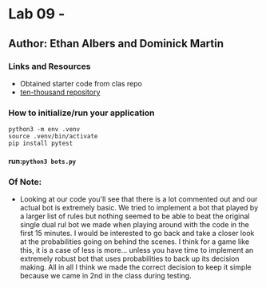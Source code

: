 # Lab 09 - 
## Author: Ethan Albers and Dominick Martin

### Links and Resources
- Obtained starter code from clas repo
- [ten-thousand repository](https://github.com/ekalbers/ten-thousand.git)

### How to initialize/run your application
~~~
python3 -m env .venv
source .venv/bin/activate
pip install pytest
~~~
#### run:`python3 bots.py`

### Of Note:
- Looking at our code you'll see that there is a lot commented out and our actual bot is extremely basic. We tried to implement a bot that played by a larger list of rules but nothing seemed to be able to beat the original single dual rul bot we made when playing around with the code in the first 15 minutes. I would be interested to go back and take a closer look at the probabilities going on behind the scenes. I think for a game like this, it is a case of less is more... unless you have time to implement an extremely robust bot that uses probabilities to back up its decision making. All in all I think we made the correct decision to keep it simple because we came in 2nd in the class during testing.